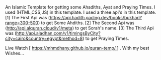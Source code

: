 An Islamic Template for getting some Ahadiths, Ayat and Praying Times. I used (HTML,CSS,JS) in this template.
I used a three api's in this template.
[1] The First Api was (https://api.hadith.gading.dev/books/bukhari?range=300-500) to get Some Ahdiths.
[2] The Second Api was (http://api.alquran.cloud/v1/meta) to get Sorah's name. 
[3] The Third Api was (http://api.aladhan.com/v1/timingsByCity?city=cairo&country=egypt&method=8) to get Praying Times.

Live Watch [ https://mhmdhany.github.io/quran-temp/ ] .
With my best Wishes...
